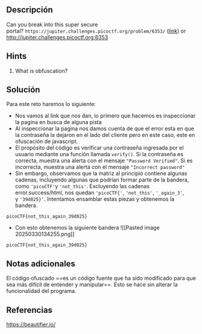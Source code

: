## **Descripción**
Can you break into this super secure portal? `https://jupiter.challenges.picoctf.org/problem/6353/` ([link](https://jupiter.challenges.picoctf.org/problem/6353/)) or http://jupiter.challenges.picoctf.org:6353
## Hints
1. What is obfuscation?
## **Solución** 
Para este reto haremos lo siguiente:
-  Nos vamos al link que nos dan, lo primero que hacemos es inspeccionar la pagina en busca de alguna pista
- Al inspeccionar la pagina nos damos cuenta de que el error esta en que la contraseña la dejaron en el lado del cliente pero en este caso, este en ofuscación de javascript.
- El propósito del código es verificar una contraseña ingresada por el usuario mediante una función llamada `verify()`. Si la contraseña es correcta, muestra una alerta con el mensaje `"Password Verified"`. Si es incorrecta, muestra una alerta con el mensaje `"Incorrect password"`
- Sin embargo, observamos que la matriz al principio contiene algunas cadenas, incluyendo algunas que podrían formar parte de la bandera, como `'picoCTF'`y `'not_this'`. Excluyendo las cadenas error.success/html, nos quedan `'picoCTF{'`, `'not_this'`, `'_again_3'`, y `'39d025}'`. Intentamos ensamblar estas piezas y obtenemos la bandera.

`picoCTF{not_this_again_39d025}`
- Con esto obtenemos la siguiente bandera
 ![[Pasted image 20250330134255.png]]
```
picoCTF{not_this_again_39d025}

```

## **Notas adicionales**
El código ofuscado ==es un código fuente que ha sido modificado para que sea más difícil de entender y manipular==. Esto se hace sin alterar la funcionalidad del programa.
## **Referencias**
https://beautifier.io/